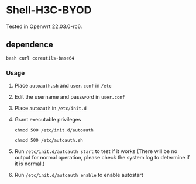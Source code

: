 # Shell-H3C-BYOD

Tested in Openwrt 22.03.0-rc6.

## dependence

    bash curl coreutils-base64

### Usage

1. Place `autoauth.sh` and `user.conf` in `/etc`
1. Edit the username and password in `user.conf`
1. Place `autoauth` in `/etc/init.d`
1. Grant executable privileges

    `chmod 500 /etc/init.d/autoauth`

    `chmod 500 /etc/autoauth.sh`
1. Run `/etc/init.d/autoauth start` to test if it works (There will be no output for normal operation, please check the system log to determine if it is normal.)
1. Run `/etc/init.d/autoauth enable` to enable autostart

